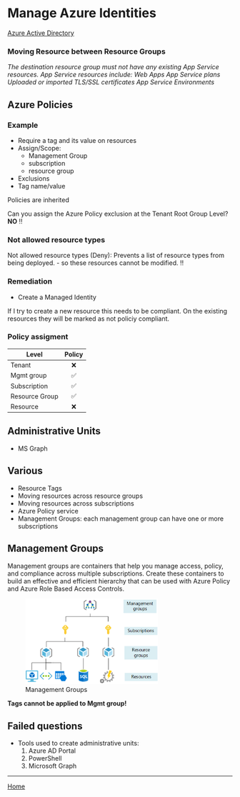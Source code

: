 # Manage Azure Identities
[Azure Active Directory](AzureActiveDirectory.md)

### Moving Resource between Resource Groups
_The destination resource group must not have any existing App Service resources. App Service resources include:
Web Apps
App Service plans
Uploaded or imported TLS/SSL certificates
App Service Environments_

## Azure Policies
### Example
- Require a tag and its value on resources
- Assign/Scope:
  - Management Group
  - subscription
  - resource group
- Exclusions
- Tag name/value

Policies are inherited 

Can you assign the Azure Policy exclusion at the Tenant Root Group Level? **NO** :bangbang:


### Not allowed resource types 
Not allowed resource types (Deny): Prevents a list of resource types from being deployed. - so these resources cannot be modified. :bangbang:
### Remediation
- Create a Managed Identity

If I try to create a new resource this needs to be compliant.
On the existing resources they will be marked as not policiy compliant.

### Policy assigment
| Level  |      Policy   | 
|----------|:-------------:|
| Tenant |  :x: | 
| Mgmt group|    :white_check_mark:   |  
| Subscription|    :white_check_mark:  |  
| Resource Group|    :white_check_mark:   |  
| Resource|    :x:   |  

## Administrative Units
- MS Graph

## Various

- Resource Tags
- Moving resources across resource groups
- Moving resources across subscriptions
- Azure Policy service
- Management Groups: each management group can have one or more subscriptions 

## Management Groups
Management groups are containers that help you manage access, policy, and compliance across multiple subscriptions. Create these containers to build an effective and efficient hierarchy that can be used with Azure Policy and Azure Role Based Access Controls.

<figure>
  <img src="images/scope-levels.png" width="70%" /> 
  <figcaption>Management Groups</figcaption>
</figure>

**Tags cannot be applied to Mgmt group!**

## Failed questions
- Tools used to create administrative units:
   1. Azure AD Portal
   2. PowerShell
   3. Microsoft Graph

---

[Home](README.md)